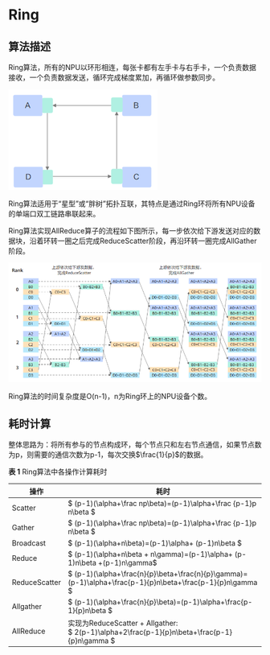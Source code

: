 # Ring

## 算法描述

Ring算法，所有的NPU以环形相连，每张卡都有左手卡与右手卡，一个负责数据接收，一个负责数据发送，循环完成梯度累加，再循环做参数同步。

![](figures/ring.png)

Ring算法适用于“星型”或“胖树”拓扑互联，其特点是通过Ring环将所有NPU设备的单端口双工链路串联起来。

Ring算法实现AllReduce算子的流程如下图所示，每一步依次给下游发送对应的数据块，沿着环转一圈之后完成ReduceScatter阶段，再沿环转一圈完成AllGather阶段。

![](figures/AllReduce_Ring.png)

Ring算法的时间复杂度是O\(n-1\)，n为Ring环上的NPU设备个数。

## 耗时计算

整体思路为：将所有参与的节点构成环，每个节点只和左右节点通信，如果节点数为p，则需要的通信次数为p-1，每次交换$\frac{1}{p}$的数据。

**表 1**  Ring算法中各操作计算耗时

| 操作          | 耗时                                                         |
| ------------- | ------------------------------------------------------------ |
| Scatter       | $ (p-1)(\alpha+\frac np\beta)=(p-1)\alpha+\frac {p-1}p n\beta $  |
| Gather        | $ (p-1)(\alpha+\frac np\beta)=(p-1)\alpha+\frac {p-1}p n\beta $     |
| Broadcast     | $ (p-1)(\alpha+n\beta)=(p-1)\alpha+ (p-1)n\beta $    |
| Reduce     | $ (p-1)(\alpha+n\beta + n\gamma)=(p-1)\alpha+ (p-1)n\beta +(p-1)n\gamma$                                        |
|  ReduceScatter |  $ (p-1)(\alpha+\frac{n}{p}\beta+\frac{n}{p}\gamma)=(p-1)\alpha+\frac{p-1}{p}n\beta+\frac{p-1}{p}n\gamma $  |
|  Allgather    | $ (p-1)(\alpha+\frac{n}{p}\beta)=(p-1)\alpha+\frac{p-1}{p}n\beta $  |
| AllReduce     | 实现为ReduceScatter +  Allgather: <br> $ 2(p-1)\alpha+2\frac{p-1}{p}n\beta+\frac{p-1}{p}n\gamma $ |
